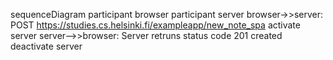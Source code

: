 sequenceDiagram
    participant browser
    participant server
    browser->>server: POST https://studies.cs.helsinki.fi/exampleapp/new_note_spa
    activate server
    server-->>browser: Server retruns status code 201 created
    deactivate server
